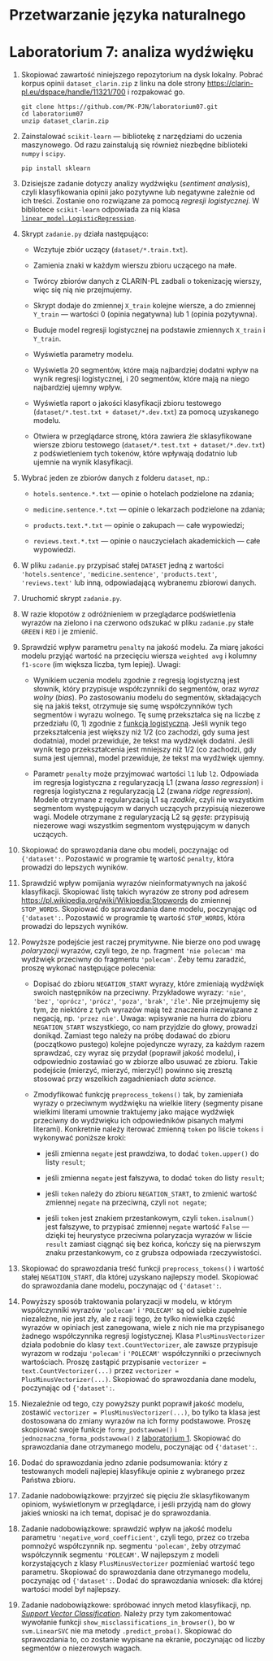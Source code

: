 # Przetwarzanie języka naturalnego
# Laboratorium 7: analiza wydźwięku

1. Skopiować zawartość niniejszego repozytorium
na dysk lokalny. Pobrać korpus opinii `dataset_clarin.zip`
z linku na dole strony https://clarin-pl.eu/dspace/handle/11321/700
i rozpakować go.

    ```
    git clone https://github.com/PK-PJN/laboratorium07.git
    cd laboratorium07
    unzip dataset_clarin.zip
    ```

2. Zainstalować `scikit-learn` — bibliotekę
z narzędziami do uczenia maszynowego.
Od razu zainstalują się również niezbędne
biblioteki `numpy` i `scipy`.

    ```
    pip install sklearn
    ```

3. Dzisiejsze zadanie dotyczy analizy
wydźwięku (*sentiment analysis*), czyli
klasyfikowania opinii jako pozytywne
lub negatywne zależnie od ich treści.
Zostanie ono rozwiązane za pomocą
*regresji logistycznej*. W bibliotece
`scikit-learn` odpowiada za nią klasa
[`linear_model.LogisticRegression`](https://scikit-learn.org/stable/modules/generated/sklearn.linear_model.LogisticRegression.html).

4. Skrypt `zadanie.py` działa następująco:

    * Wczytuje zbiór uczący
    (`dataset/*.train.txt`).

    * Zamienia znaki w każdym wierszu
    zbioru uczącego na małe.

    * Twórcy zbiorów danych z CLARIN-PL
    zadbali o tokenizację wierszy,
    więc się nią nie przejmujemy.

    * Skrypt dodaje do zmiennej `X_train`
    kolejne wiersze, a do zmiennej
    `Y_train` — wartości 0 (opinia
    negatywna) lub 1 (opinia pozytywna).

    * Buduje model regresji logistycznej
    na podstawie zmiennych `X_train`
    i `Y_train`.

    * Wyświetla parametry modelu.

    * Wyświetla 20 segmentów, które
    mają najbardziej dodatni wpływ
    na wynik regresji logistycznej,
    i 20 segmentów, które mają
    na niego najbardziej ujemny wpływ.

    * Wyświetla raport o jakości
    klasyfikacji zbioru testowego
    (`dataset/*.test.txt + dataset/*.dev.txt`)
    za pomocą uzyskanego modelu.

    * Otwiera w przeglądarce stronę,
    która zawiera źle sklasyfikowane
    wiersze zbioru testowego
    (`dataset/*.test.txt + dataset/*.dev.txt`)
    z podświetleniem tych tokenów,
    które wpływają dodatnio
    lub ujemnie na wynik klasyfikacji.

5. Wybrać jeden ze zbiorów danych
z folderu `dataset`, np.:

    * `hotels.sentence.*.txt` — opinie o hotelach podzielone na zdania;

    * `medicine.sentence.*.txt` — opinie o lekarzach podzielone na zdania;

    * `products.text.*.txt` — opinie o zakupach — całe wypowiedzi;

    * `reviews.text.*.txt` — opinie o nauczycielach akademickich
    — całe wypowiedzi.

6. W pliku `zadanie.py` przypisać stałej
`DATASET` jedną z wartości `'hotels.sentence'`,
`'medicine.sentence'`, `'products.text'`,
`'reviews.text'` lub inną, odpowiadającą
wybranemu zbiorowi danych.

7. Uruchomić skrypt `zadanie.py`.

8. W razie kłopotów z odróżnieniem
w przeglądarce podświetlenia wyrazów
na zielono i na czerwono odszukać w pliku
`zadanie.py` stałe `GREEN` i `RED`
i je zmienić.

9. Sprawdzić wpływ parametru `penalty`
na jakość modelu. Za miarę jakości modelu
przyjąć wartość na przecięciu wiersza
`weighted avg` i kolumny `f1-score`
(im większa liczba, tym lepiej).
Uwagi:

    * Wynikiem uczenia modelu zgodnie
    z regresją logistyczną jest słownik,
    który przypisuje współczynniki do segmentów,
    oraz *wyraz wolny* (*bias*).
    Po zastosowaniu modelu do segmentów,
    składających się na jakiś tekst,
    otrzymuje się sumę współczynników tych segmentów
    i wyrazu wolnego. Tę sumę przekształca
    się na liczbę z przedziału (0, 1)
    zgodnie z [funkcją logistyczną](https://en.wikipedia.org/wiki/Logistic_function).
    Jeśli wynik tego przekształcenia
    jest większy niż 1/2 (co zachodzi,
    gdy suma jest dodatnia), model przewiduje,
    że tekst ma wydźwięk dodatni.
    Jeśli wynik tego przekształcenia
    jest mniejszy niż 1/2 (co zachodzi,
    gdy suma jest ujemna), model przewiduje,
    że tekst ma wydźwięk ujemny.

    * Parametr `penalty` może przyjmować
    wartości `l1` lub `l2`. Odpowiada im
    regresja logistyczna z regularyzacją L1
    (zwana *lasso regression*) i regresja
    logistyczna z regularyzacją L2 (zwana
    *ridge regression*). Modele otrzymane
    z regularyzacją L1 są *rzadkie*, czyli
    nie wszystkim segmentom występującym
    w danych uczących przypisują niezerowe wagi.
    Modele otrzymane z regularyzacją L2
    są *gęste*: przypisują niezerowe wagi
    wszystkim segmentom występującym w danych
    uczących.

10. Skopiować do sprawozdania dane
obu modeli, poczynając od `{'dataset':`.
Pozostawić w programie tę wartość `penalty`,
która prowadzi do lepszych wyników.

11. Sprawdzić wpływ pomijania wyrazów
nieinformatywnych na jakość klasyfikacji.
Skopiować listę takich wyrazów
ze strony pod adresem https://pl.wikipedia.org/wiki/Wikipedia:Stopwords
do zmiennej `STOP_WORDS`.
Skopiować do sprawozdania dane modelu,
poczynając od `{'dataset':`.
Pozostawić w programie tę wartość `STOP_WORDS`,
która prowadzi do lepszych wyników.

12. Powyższe podejście jest raczej
prymitywne. Nie bierze ono pod uwagę
*polaryzacji* wyrazów, czyli tego,
że np. fragment `'nie polecam'` ma wydźwięk
przeciwny do fragmentu `'polecam'`.
Żeby temu zaradzić, proszę wykonać
następujące polecenia:

    * Dopisać do zbioru `NEGATION_START`
    wyrazy, które zmieniają wydźwięk
    swoich następników na przeciwny.
    Przykładowe wyrazy: `'nie'`, `'bez'`,
    `'oprócz'`, `'prócz'`, `'poza'`, `'brak'`,
    `'źle'`. Nie przejmujemy się tym,
    że niektóre z tych wyrazów mają też
    znaczenia niezwiązane z negacją,
    np. `'przez nie'`. Uwaga: wpisywanie na hurra
    do zbioru `NEGATION_START` wszystkiego,
    co nam przyjdzie do głowy, prowadzi donikąd.
    Zamiast tego należy na próbę dodawać do zbioru
    (początkowo pustego) kolejne pojedyncze wyrazy,
    za każdym razem sprawdzać, czy wyraz się przydał
    (poprawił jakość modelu), i odpowiednio
    zostawiać go w zbiorze albo usuwać ze zbioru.
    Takie podejście (mierzyć, mierzyć, mierzyć!)
    powinno się zresztą stosować przy wszelkich
    zagadnieniach *data science*.

    * Zmodyfikować funkcję `preprocess_tokens()`
    tak, by zamieniała wyrazy o przeciwnym wydźwięku
    na wielkie litery (segmenty pisane wielkimi
    literami umownie traktujemy jako mające wydźwięk
    przeciwny do wydźwięku ich odpowiedników pisanych
    małymi literami). Konkretnie należy iterować
    zmienną `token` po liście `tokens` i wykonywać
    poniższe kroki:

        * jeśli zmienna `negate` jest prawdziwa,
        to dodać `token.upper()` do listy `result`;

        * jeśli zmienna `negate` jest fałszywa,
        to dodać `token` do listy `result`;

        * jeśli `token` należy do zbioru `NEGATION_START`,
        to zmienić wartość zmiennej `negate` na przeciwną,
        czyli `not negate`;

        * jeśli `token` jest znakiem przestankowym,
        czyli `token.isalnum()` jest fałszywe,
        to przypisać zmiennej `negate` wartość `False`
        — dzięki tej heurystyce przeciwna polaryzacja
        wyrazów w liście `result` zamiast ciągnąć się
        bez końca, kończy się na pierwszym znaku
        przestankowym, co z grubsza odpowiada rzeczywistości.

13. Skopiować do sprawozdania treść funkcji
`preprocess_tokens()` i wartość stałej `NEGATION_START`,
dla której uzyskano najlepszy model.
Skopiować do sprawozdania dane modelu,
poczynając od `{'dataset':`.

14. Powyższy sposób traktowania polaryzacji w modelu,
w którym współczynniki wyrazów `'polecam'` i `'POLECAM'`
są od siebie zupełnie niezależne, nie jest zły,
ale z racji tego, że tylko niewielka część wyrazów
w opiniach jest zanegowana, wiele z nich nie ma
przypisanego żadnego współczynnika regresji logistycznej.
Klasa `PlusMinusVectorizer` działa podobnie do klasy
`text.CountVectorizer`, ale zawsze przypisuje wyrazom
w rodzaju `'polecam'` i `'POLECAM'` współczynniki
o przeciwnych wartościach. Proszę zastąpić przypisanie
`vectorizer = text.CountVectorizer(...)` przez
`vectorizer = PlusMinusVectorizer(...)`.
Skopiować do sprawozdania dane modelu,
poczynając od `{'dataset':`.

15. Niezaleźnie od tego, czy powyższy punkt poprawił
jakość modelu, zostawić `vectorizer = PlusMinusVectorizer(...)`,
bo tylko ta klasa jest dostosowana do zmiany wyrazów
na ich formy podstawowe. Proszę skopiować swoje funkcje
`formy_podstawowe()` i `jednoznaczna_forma_podstawowa()` z
[laboratorium 1](https://github.com/PK-PJN/laboratorium01).
Skopiować do sprawozdania dane otrzymanego modelu,
poczynając od `{'dataset':`.

16. Dodać do sprawozdania jedno zdanie podsumowania:
który z testowanych modeli najlepiej klasyfikuje
opinie z wybranego przez Państwa zbioru.

17. Zadanie nadobowiązkowe: przyjrzeć
się pięciu źle sklasyfikowanym opiniom,
wyświetlonym w przeglądarce, i jeśli
przyjdą nam do głowy jakieś wnioski
na ich temat, dopisać je do sprawozdania.

18. Zadanie nadobowiązkowe: sprawdzić
wpływ na jakość modelu parametru
`'negative_word_coefficient'`,
czyli tego, przez co trzeba pomnożyć współczynnik
np. segmentu `'polecam'`, żeby otrzymać
współczynnik segmentu `'POLECAM'`.
W najlepszym z modeli
korzystających z klasy `PlusMinusVectorizer`
pozmieniać wartość tego parametru.
Skopiować do sprawozdania dane otrzymanego modelu,
poczynając od `{'dataset':`.
Dodać do sprawozdania wniosek:
dla której wartości model był najlepszy.

19. Zadanie nadobowiązkowe: spróbować
innych metod klasyfikacji, np.
[*Support Vector Classification*](https://scikit-learn.org/stable/modules/generated/sklearn.svm.LinearSVC.html).
Należy przy tym zakomentować wywołanie funkcji
`show_misclassifications_in_browser()`,
bo w `svm.LinearSVC` nie ma metody
`.predict_proba()`.
Skopiować do sprawozdania to,
co zostanie wypisane na ekranie,
poczynając od liczby segmentów
o niezerowych wagach.
